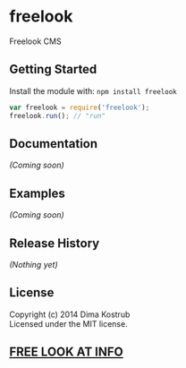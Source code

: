 # freelook

Freelook CMS

## Getting Started
Install the module with: `npm install freelook`

```javascript
var freelook = require('freelook');
freelook.run(); // "run"
```

## Documentation
_(Coming soon)_

## Examples
_(Coming soon)_

## Release History
_(Nothing yet)_

## License
Copyright (c) 2014 Dima Kostrub  
Licensed under the MIT license.

## [FREE LOOK AT INFO](http://freelook.info)
